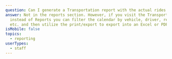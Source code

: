 ```yaml
---
question: Can I generate a Transportation report with the actual rides listed?
answer: Not in the reports section. However, if you visit the Transportation tab
  instead of Reports you can filter the calendar by vehicle, driver, resident
  etc. and then utilize the print/export to export into an Excel or PDF file.
isMobile: false
topics:
  - reporting
userTypes:
  - staff
---
```

